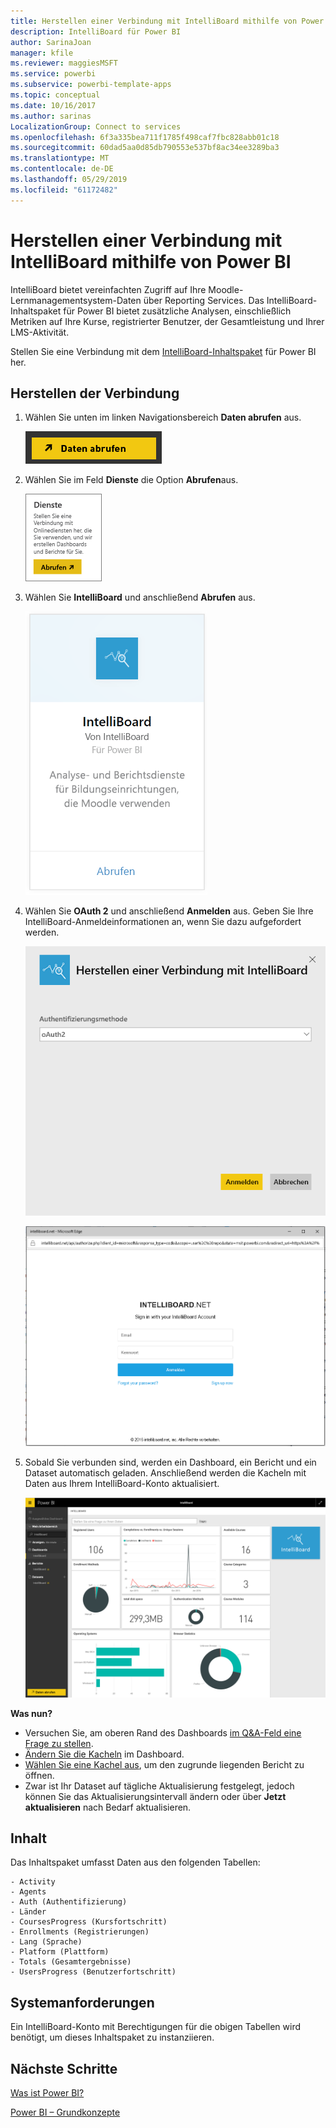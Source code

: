 ```yaml
---
title: Herstellen einer Verbindung mit IntelliBoard mithilfe von Power BI
description: IntelliBoard für Power BI
author: SarinaJoan
manager: kfile
ms.reviewer: maggiesMSFT
ms.service: powerbi
ms.subservice: powerbi-template-apps
ms.topic: conceptual
ms.date: 10/16/2017
ms.author: sarinas
LocalizationGroup: Connect to services
ms.openlocfilehash: 6f3a335bea711f1785f498caf7fbc828abb01c18
ms.sourcegitcommit: 60dad5aa0d85db790553e537bf8ac34ee3289ba3
ms.translationtype: MT
ms.contentlocale: de-DE
ms.lasthandoff: 05/29/2019
ms.locfileid: "61172482"
---
```

# <a name="connect-to-intelliboard-with-power-bi"></a>Herstellen einer Verbindung mit IntelliBoard mithilfe von Power BI
IntelliBoard bietet vereinfachten Zugriff auf Ihre Moodle-Lernmanagementsystem-Daten über Reporting Services. Das IntelliBoard-Inhaltspaket für Power BI bietet zusätzliche Analysen, einschließlich Metriken auf Ihre Kurse, registrierter Benutzer, der Gesamtleistung und Ihrer LMS-Aktivität.

Stellen Sie eine Verbindung mit dem [IntelliBoard-Inhaltspaket](https://app.powerbi.com/getdata/services/intelliboard) für Power BI her.

## <a name="how-to-connect"></a>Herstellen der Verbindung
1. Wählen Sie unten im linken Navigationsbereich **Daten abrufen** aus.  
   
    ![](media/service-connect-to-intelliboard/getdata.png)
2. Wählen Sie im Feld **Dienste** die Option **Abrufen**aus.  
   
    ![](media/service-connect-to-intelliboard/services.png)
3. Wählen Sie **IntelliBoard** und anschließend **Abrufen** aus.  
   
    ![](media/service-connect-to-intelliboard/intelliboard.png)
4. Wählen Sie **OAuth 2** und anschließend **Anmelden** aus. Geben Sie Ihre IntelliBoard-Anmeldeinformationen an, wenn Sie dazu aufgefordert werden.
   
    ![](media/service-connect-to-intelliboard/creds.png)
   
    ![](media/service-connect-to-intelliboard/creds2.png)
5. Sobald Sie verbunden sind, werden ein Dashboard, ein Bericht und ein Dataset automatisch geladen. Anschließend werden die Kacheln mit Daten aus Ihrem IntelliBoard-Konto aktualisiert.
   
    ![](media/service-connect-to-intelliboard/dashboard.png)

**Was nun?**

* Versuchen Sie, am oberen Rand des Dashboards [im Q&A-Feld eine Frage zu stellen](consumer/end-user-q-and-a.md).
* [Ändern Sie die Kacheln](service-dashboard-edit-tile.md) im Dashboard.
* [Wählen Sie eine Kachel aus](consumer/end-user-tiles.md), um den zugrunde liegenden Bericht zu öffnen.
* Zwar ist Ihr Dataset auf tägliche Aktualisierung festgelegt, jedoch können Sie das Aktualisierungsintervall ändern oder über **Jetzt aktualisieren** nach Bedarf aktualisieren.

## <a name="whats-included"></a>Inhalt
Das Inhaltspaket umfasst Daten aus den folgenden Tabellen:  

    - Activity  
    - Agents  
    - Auth (Authentifizierung)  
    - Länder  
    - CoursesProgress (Kursfortschritt)  
    - Enrollments (Registrierungen)
    - Lang (Sprache)  
    - Platform (Plattform)  
    - Totals (Gesamtergebnisse)  
    - UsersProgress (Benutzerfortschritt)    

## <a name="system-requirements"></a>Systemanforderungen
Ein IntelliBoard-Konto mit Berechtigungen für die obigen Tabellen wird benötigt, um dieses Inhaltspaket zu instanziieren.

## <a name="next-steps"></a>Nächste Schritte
[Was ist Power BI?](power-bi-overview.md)

[Power BI – Grundkonzepte](consumer/end-user-basic-concepts.md)

